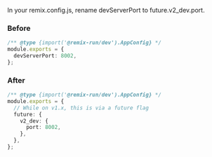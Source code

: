 In your remix.config.js, rename devServerPort to future.v2_dev.port.

### Before

```ts
/** @type {import('@remix-run/dev').AppConfig} */
module.exports = {
  devServerPort: 8002,
};
```

### After

```ts
/** @type {import('@remix-run/dev').AppConfig} */
module.exports = {
  // While on v1.x, this is via a future flag
  future: {
    v2_dev: {
      port: 8002,
    },
  },
};
```

